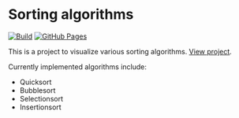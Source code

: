 # Sorting algorithms

[![Build](https://github.com/wiebecommajonas/sorting-algorithms/actions/workflows/node.js.yml/badge.svg?branch=master)](https://github.com/wiebecommajonas/sorting-algorithms/actions/workflows/node.js.yml)
[![GitHub Pages](https://github.com/wiebecommajonas/sorting-algorithms/actions/workflows/pages/pages-build-deployment/badge.svg?branch=master)](https://github.com/wiebecommajonas/sorting-algorithms/actions/workflows/pages/pages-build-deployment)

This is a project to visualize various sorting algorithms. [View project](https://wiebecommajonas.github.io/sorting-algorithms/).

Currently implemented algorithms include:

- Quicksort
- Bubblesort
- Selectionsort
- Insertionsort